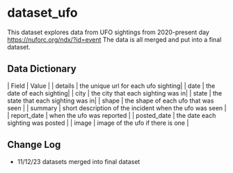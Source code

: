 # dataset_ufo

This dataset explores data from UFO sightings from 2020-present day
https://nuforc.org/ndx/?id=event
The data is all merged and put into a final dataset.

## Data Dictionary

| Field | Value |
| details | the unique url for each ufo sighting|
| date | the date of each sighting|
| city | the city that each sighting was in|
| state | the state that each sighting was in|
| shape | the shape of each ufo that was seen |
| summary | short description of the incident when the ufo was seen |
| report_date | when the ufo was reported |
| posted_date | the date each sighting was posted |
| image | image of the ufo if there is one |

## Change Log

- 11/12/23 datasets merged into final dataset